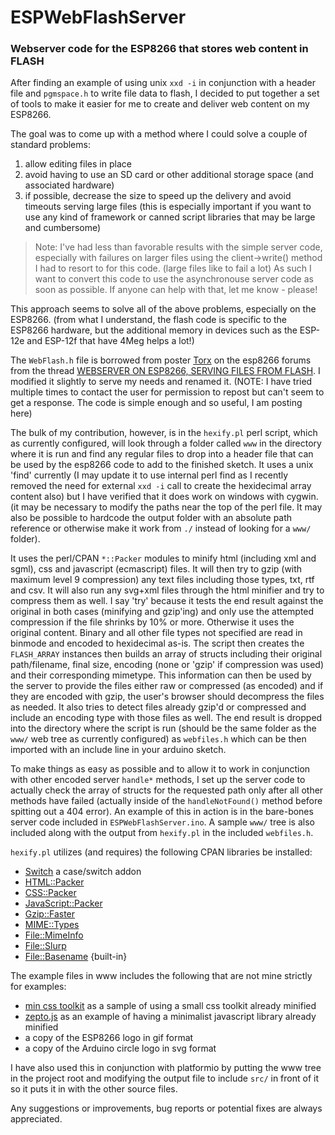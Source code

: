 # ESPWebFlashServer
### Webserver code for the ESP8266 that stores web content in FLASH

After finding an example of using unix `xxd -i` in conjunction with a header file and `pgmspace.h` to write file data to flash,
I decided to put together a set of tools to make it easier for me to create and deliver web content on my ESP8266.

The goal was to come up with a method where I could solve a couple of standard problems:

1. allow editing files in place
2. avoid having to use an SD card or other additional storage space (and associated hardware)
3. if possible, decrease the size to speed up the delivery and avoid timeouts serving large files (this is especially important if you want to use any kind of framework or canned script libraries that may be large and cumbersome)

>Note: I've had less than favorable results with the simple server code, especially with failures on larger files using the client->write() method I had to resort to for this code. (large files like to fail a lot) As such I want to convert this code to use the
>asynchronouse server code  as soon as possible. If anyone can help with that, let me know - please!

This approach seems to solve all of the above problems, especially on the ESP8266. (from what I understand, the flash code is specific to the ESP8266 hardware, but the additional memory in devices such as the ESP-12e and ESP-12f that have 4Meg helps a lot!)

The `WebFlash.h` file is borrowed from poster [Torx](http://www.esp8266.com/memberlist.php?mode=viewprofile&u=9636) on the esp8266 forums from the thread [WEBSERVER ON ESP8266, SERVING FILES FROM FLASH](http://www.esp8266.com/viewtopic.php?f=32&t=3780). I modified it slightly to serve my needs and renamed it. (NOTE: I have tried multiple times to contact the user for permission to repost but can't seem to get a response. The code is simple enough and so useful, I am posting here)

The bulk of my contribution, however, is in the `hexify.pl` perl script, which as currently configured, will look through a folder called `www` in the directory where it is run and find any regular files to drop into a header file that can be used by the esp8266 code to add to the finished sketch.  It uses a unix 'find' currently (I may update it to use internal perl find as I recently removed the need for external `xxd -i` call to create the hexidecimal array content also) but I have verified that it does work on windows with cygwin. (it may be necessary to modify the paths near the top of the perl file. It may also be possible to hardcode the output folder with an absolute path reference or otherwise make it work from `./` instead of looking for a `www/` folder).

It uses the perl/CPAN `*::Packer` modules to minify html (including xml and sgml), css and javascript (ecmascript) files. It will then try to gzip (with maximum level 9 compression) any text files including those types, txt, rtf and csv. It will also run any svg+xml files through the html minifier and try to compress them as well. I say 'try' because it tests the end result against the original in both cases (minifying and gzip'ing) and only use the attempted compression if the file shrinks by 10% or more. Otherwise it uses the original content. Binary and all other file types not specified are read in binmode and encoded to hexidecimal as-is.
The script then creates the `FLASH_ARRAY` instances then builds an array of structs including their original path/filename, final size, encoding (none or 'gzip' if compression was used) and their corresponding mimetype. This information can then be used by the server to provide the files either raw or compressed (as encoded) and if they are encoded with gzip, the user's browser should decompress the files as needed.  It also tries to detect files already gzip'd or compressed and include an encoding type with those files as well.
The end result is dropped into the directory where the script is run (should be the same folder as the `www/` web tree as currently configured) as `webfiles.h` which can be then imported with an include line in your arduino sketch.

To make things as easy as possible and to allow it to work in conjunction with other encoded server `handle*` methods, I set up the server code to actually check the array of structs for the requested path only after all other methods have failed (actually inside of the `handleNotFound()` method before spitting out a 404 error). An example of this in action is in the bare-bones server code included in `ESPWebFlashServer.ino`.  A sample `www/` tree is also included along with the output from `hexify.pl` in the included `webfiles.h`.

`hexify.pl` utilizes (and requires) the following CPAN libraries be installed:

* [Switch](http://search.cpan.org/~chorny/Switch-2.17/Switch.pm) a case/switch addon
* [HTML::Packer](http://search.cpan.org/~leejo/HTML-Packer-2.05/lib/HTML/Packer.pm)
* [CSS::Packer](http://search.cpan.org/~leejo/CSS-Packer-2.03/lib/CSS/Packer.pm)
* [JavaScript::Packer](http://search.cpan.org/~leejo/JavaScript-Packer-2.03/lib/JavaScript/Packer.pm)
* [Gzip::Faster](http://search.cpan.org/~bkb/Gzip-Faster-0.20/lib/Gzip/Faster.pod)
* [MIME::Types](http://search.cpan.org/~markov/MIME-Types-2.13/lib/MIME/Types.pod)
* [File::MimeInfo](http://search.cpan.org/~michielb/File-MimeInfo-0.28/lib/File/MimeInfo.pm)
* [File::Slurp](http://search.cpan.org/~uri/File-Slurp-9999.19/lib/File/Slurp.pm)
* [File::Basename](http://search.cpan.org/~shay/perl-5.24.2/lib/File/Basename.pm) {built-in}

The example files in www includes the following that are not mine strictly for examples:

* [min css toolkit](https://mincss.com/) as a sample of using a small css toolkit already minified
* [zepto.js](http://zeptojs.com/) as an example of having a minimalist javascript library already minified
* a copy of the ESP8266 logo in gif format
* a copy of the Arduino circle logo in svg format

I have also used this in conjunction with platformio by putting the www tree in the project root and modifying the output file to include `src/` in front of it so it puts it in with the other source files.

Any suggestions or improvements, bug reports or potential fixes are always appreciated.
